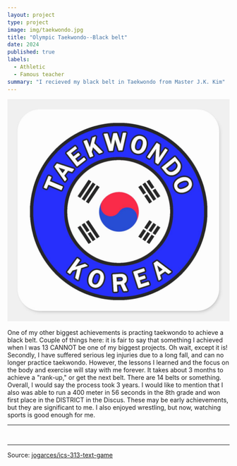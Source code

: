 ```yaml
---
layout: project
type: project
image: img/taekwondo.jpg
title: "Olympic Taekwondo--Black belt"
date: 2024
published: true
labels:
  - Athletic
  - Famous teacher
summary: "I recieved my black belt in Taekwondo from Master J.K. Kim"
---
```


<img class="img-fluid" src="../img/taekwondo.jpg">

One of my other biggest achievements is practing taekwondo to achieve a black belt.  Couple of things here: it is fair to say that something I achieved when I was 13 CANNOT be one of my biggest projects.  Oh wait, except it is!  Secondly, I have suffered serious leg injuries due to a long fall, and can no longer practice taekwondo.  However, the lessons I learned and the focus on the body and exercise will stay with me forever.
It takes about 3 months to achieve a "rank-up," or get the next belt.  There are 14 belts or something.  Overall, I would say the process took 3 years.
I would like to mention that I also was able to run a 400 meter in 56 seconds in the 8th grade and won first place in the DISTRICT in the Discus.  These may be early achievements, but they are significant to me.  I also enjoyed wrestling, but now, watching sports is good enough for me.

<hr>

<pre>

</pre>

<hr>

Source: <a href="https://github.com/jogarces/ics-313-text-game"><i class="large github icon "></i>jogarces/ics-313-text-game</a>
